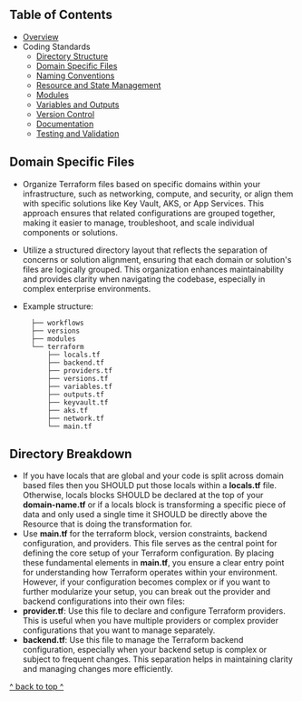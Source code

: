 ## Table of Contents

- [Overview](../README.md)
- Coding Standards
  - [Directory Structure](./directory_structure.md)
  - [Domain Specific Files](./domain_specific_files.md)
  - [Naming Conventions](./naming_conventions.md#naming-conventions)
  - [Resource and State Management](./resource_and_state_management.md)
  - [Modules](./module.md)
  - [Variables and Outputs](./variables_and_outputs.md)
  - [Version Control](./version_control.md)
  - [Documentation](./documentation.md)
  - [Testing and Validation](./testing_and_validation.md)

## Domain Specific Files

- Organize Terraform files based on specific domains within your infrastructure, such as networking, compute, and security, or align them with specific solutions like Key Vault, AKS, or App Services. This approach ensures that related configurations are grouped together, making it easier to manage, troubleshoot, and scale individual components or solutions.
- Utilize a structured directory layout that reflects the separation of concerns or solution alignment, ensuring that each domain or solution's files are logically grouped. This organization enhances maintainability and provides clarity when navigating the codebase, especially in complex enterprise environments.

- Example structure:
  ```
    ├── workflows
    ├── versions
    ├── modules
    └── terraform
        ├── locals.tf
        ├── backend.tf
        ├── providers.tf
        ├── versions.tf
        ├── variables.tf
        ├── outputs.tf
        ├── keyvault.tf
        ├── aks.tf
        ├── network.tf    
        └── main.tf
  ```

## Directory Breakdown

- If you have locals that are global and your code is split across domain based files then you SHOULD put those locals within a **locals.tf** file. Otherwise, locals blocks SHOULD be declared at the top of your **domain-name.tf** or if a locals block is transforming a specific piece of data and only used a single time it SHOULD be directly above the Resource that is doing the transformation for.
- Use **main.tf** for the terraform block, version constraints, backend configuration, and providers. This file serves as the central point for defining the core setup of your Terraform configuration. By placing these fundamental elements in **main.tf**, you ensure a clear entry point for understanding how Terraform operates within your environment. However, if your configuration becomes complex or if you want to further modularize your setup, you can break out the provider and backend configurations into their own files:
- **provider.tf**: Use this file to declare and configure Terraform providers. This is useful when you have multiple providers or complex provider configurations that you want to manage separately.
- **backend.tf**: Use this file to manage the Terraform backend configuration, especially when your backend setup is complex or subject to frequent changes. This separation helps in maintaining clarity and managing changes more efficiently.


[^ back to top ^](#table-of-contents)
